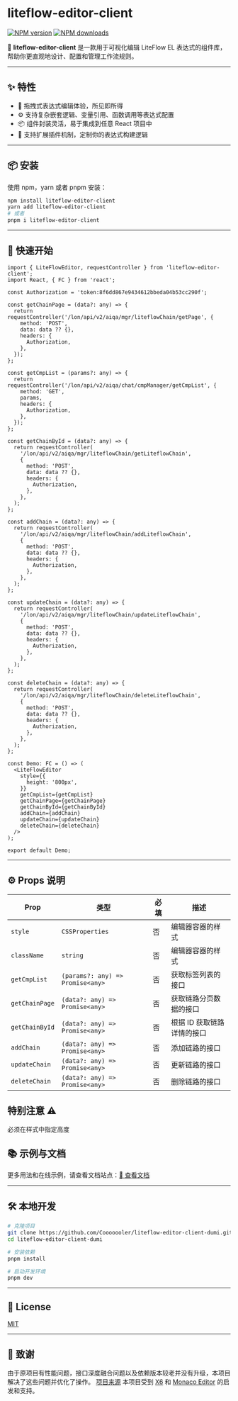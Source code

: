 # liteflow-editor-client

[![NPM version](https://img.shields.io/npm/v/liteflow-editor-client.svg?style=flat)](https://npmjs.org/package/liteflow-editor-client)
[![NPM downloads](http://img.shields.io/npm/dm/liteflow-editor-client.svg?style=flat)](https://npmjs.org/package/liteflow-editor-client)

🎨 **liteflow-editor-client** 是一款用于可视化编辑 LiteFlow EL 表达式的组件库，帮助你更直观地设计、配置和管理工作流规则。

---

## ✨ 特性

- 🧩 拖拽式表达式编辑体验，所见即所得
- ⚙️ 支持复杂嵌套逻辑、变量引用、函数调用等表达式配置
- 📦 组件封装灵活，易于集成到任意 React 项目中
- 🔌 支持扩展插件机制，定制你的表达式构建逻辑

---

## 📦 安装

使用 npm，yarn 或者 pnpm 安装：

```bash
npm install liteflow-editor-client
yarn add liteflow-editor-client
# 或者
pnpm i liteflow-editor-client
```

---

## 🚀 快速开始

```tsx
import { LiteFlowEditor, requestController } from 'liteflow-editor-client';
import React, { FC } from 'react';

const Authorization = 'token:8f6dd867e9434612bbeda04b53cc290f';

const getChainPage = (data?: any) => {
  return requestController('/lon/api/v2/aiqa/mgr/liteflowChain/getPage', {
    method: 'POST',
    data: data ?? {},
    headers: {
      Authorization,
    },
  });
};

const getCmpList = (params?: any) => {
  return requestController('/lon/api/v2/aiqa/chat/cmpManager/getCmpList', {
    method: 'GET',
    params,
    headers: {
      Authorization,
    },
  });
};

const getChainById = (data?: any) => {
  return requestController(
    '/lon/api/v2/aiqa/mgr/liteflowChain/getLiteflowChain',
    {
      method: 'POST',
      data: data ?? {},
      headers: {
        Authorization,
      },
    },
  );
};

const addChain = (data?: any) => {
  return requestController(
    '/lon/api/v2/aiqa/mgr/liteflowChain/addLiteflowChain',
    {
      method: 'POST',
      data: data ?? {},
      headers: {
        Authorization,
      },
    },
  );
};

const updateChain = (data?: any) => {
  return requestController(
    '/lon/api/v2/aiqa/mgr/liteflowChain/updateLiteflowChain',
    {
      method: 'POST',
      data: data ?? {},
      headers: {
        Authorization,
      },
    },
  );
};

const deleteChain = (data?: any) => {
  return requestController(
    '/lon/api/v2/aiqa/mgr/liteflowChain/deleteLiteflowChain',
    {
      method: 'POST',
      data: data ?? {},
      headers: {
        Authorization,
      },
    },
  );
};

const Demo: FC = () => (
  <LiteFlowEditor
    style={{
      height: '800px',
    }}
    getCmpList={getCmpList}
    getChainPage={getChainPage}
    getChainById={getChainById}
    addChain={addChain}
    updateChain={updateChain}
    deleteChain={deleteChain}
  />
);

export default Demo;
```

---

## ⚙️ Props 说明

| Prop           | 类型                             | 必填 | 描述                       |
| -------------- | -------------------------------- | ---- | -------------------------- |
| `style`        | `CSSProperties`                  | 否   | 编辑器容器的样式           |
| `className`    | `string`                         | 否   | 编辑器容器的样式           |
| `getCmpList`   | `(params?: any) => Promise<any>` | 否   | 获取标签列表的接口         |
| `getChainPage` | `(data?: any) => Promise<any>`   | 否   | 获取链路分页数据的接口     |
| `getChainById` | `(data?: any) => Promise<any>`   | 否   | 根据 ID 获取链路详情的接口 |
| `addChain`     | `(data?: any) => Promise<any>`   | 否   | 添加链路的接口             |
| `updateChain`  | `(data?: any) => Promise<any>`   | 否   | 更新链路的接口             |
| `deleteChain`  | `(data?: any) => Promise<any>`   | 否   | 删除链路的接口             |

## 特别注意 ⚠️

必须在样式中指定高度

## 📚 示例与文档

更多用法和在线示例，请查看文档站点：[📘 查看文档](https://github.com/Cooooooler/liteflow-editor-client-dumi/blob/master/docs/guide.md)

---

## 🛠 本地开发

```bash
# 克隆项目
git clone https://github.com/Cooooooler/liteflow-editor-client-dumi.git
cd liteflow-editor-client-dumi

# 安装依赖
pnpm install

# 启动开发环境
pnpm dev
```

---

## 📄 License

[MIT](./LICENSE)

---

## 🙌 致谢

由于原项目有性能问题，接口深度融合问题以及依赖版本较老并没有升级，本项目解决了这些问题并优化了操作。
[项目来源](https://gitee.com/imwangshijiang/liteflow-editor-client)
本项目受到 [X6](https://x6.antv.antgroup.com/) 和 [Monaco Editor](https://microsoft.github.io/monaco-editor/) 的启发和支持。
